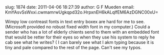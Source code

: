 slug:    1874
date:    2011-04-06 18:27:39
author:  G F Mueden
email:   KmYAsvSsWxxi.cwmamrwUgkqpd32o.HrpxnEH6kALqlfEM6AzDGNC00xU=

Wimpy low contreast fonts in text entry boxex are hard for me to
see. (Microsoft provided no robust fixed width font in my computer.)
Could a sender who has a lot of elderly chients send to them with an
embedded font that would be retter for their eyes so when they use his
system to reply he cab see what he writes?  ( I can barely see what I
akm typing because it is tiny and pale compared to the rest of the
page.  Can't see my typos.
